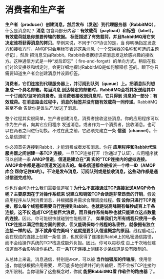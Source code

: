 消费者和生产者
================================================================================
**生产者（producer）创建消息，然后发布（发送）到代理服务器（RabbitMQ）**。什么是消息呢？
**消息** 包含两部分内容：**有效载荷（payload）和标签（label）。有效载荷就是你想要传输的数据。
标签描述了有效载荷，并且RabbitMQ用它来决定谁将获得消息的拷贝**。举例来说，不同于TCP协议的是，当
你明确指定发送方和接收方时，AMQP只会用标签表述这条消息（一个交换器的名称和可选的主题标记），然后
把消息交由Rabbit。Rabbit会根据标识把消息发送给感兴趣的接收方。这种通信方式是一种“发后即忘”（
fire-and-forget）的单向方式。稍后在我们讨论交换器和绑定时，会更详细地探讨RabbitMQ是如何解释标
签的。眼下你只需要知道生产者会创建消息并设置标签。

**消费者，它们连接到代理服务器上，并订阅到队列（queue）上。把消息队列想象成一个具名邮箱。每当消息
到达特定的邮箱时，RabbitMQ会将其发送给其中一个订阅的/监听的消费者。当消费者接收到消息时，它只得到
消息的一部分：有效载荷。在消息路由过程中，消息的标签并没有随有效载荷一同传递**。RabbitMQ甚至不会
告诉你是谁生产/发送了消息。

整个过程其实很简单，生产者创建消息，消费者接收这些消息。你的应用程序可以作为生产者，向其它应用程序
发送消息。或者作为一个消费者，接收消息。也可以在两者之间进行切换。不过在此之前，它必须先建立一条
**信道（channel）**。什么是信道呢？

你必须首先连接到Rabbit，才能消费或者发布消息。你在 **应用程序和Rabbit代理服务器之间创建一条TCP
连接**。一旦TCP连接打开（你通过了认证），应用程序就可以创建一条 **AMQP信道**。**信道是建立在“真
实的”TCP连接内的虚拟连接。AMQP命令都是通过信道发送出去的。每条信道都会被指派一个唯一ID（AMQP库会
帮你记住ID的）。不论是发布消息、订阅队列或是接收消息，这些动作都是通过信道完成的。**

你也许会问为什么我们需要信道呢？**为什么不直接通过TCP连接发送AMQP命令呢？主要原因在于对操作系统来
说建立和销毁TCP会话是非常昂贵的开销**。假设应用程序从队列消费消息，并根据服务需求合理调度线程。**假
设你只进行TCP连接，那么每个线程都需要自行连接到Rabbit。也就是说高峰期有每秒成百上千条连接，这不仅
造成TCP连接巨大浪费，而且操作系统每秒也就只能建立这点数量的连接**。因此，你可能很快就碰到性能瓶颈了。
**如果我们为所有线程只使用一条TCP连接以满足性能方面的要求，但又能确保每个线程的私密性，就像拥有独立
连接一样的话，那不就非常完㺯吗？这就是要引入信道概念的原因**。线程启动后，会在现成的连接上创建一条信
道，也就获得了连接到Rabbit上的私密通信路径，而不会给操作系统的TCP栈造成额外负担。因此，你可以每秒成
百上千次地创建信道而不会影响操作系统。在一条TCP连接上创建多少条信道是没有限制的。

从总体上来说，消息通信，特别是`AMQP`，可以被 **当作加强版的传输层**。使用信道，你能够根据应用需要，
尽可能多地创建并行的传输层，而不会被TCP连接约束所限制。当你理解了这些概念时，你就 **能把RabbitMQ看
作软件的路由器** 了。
